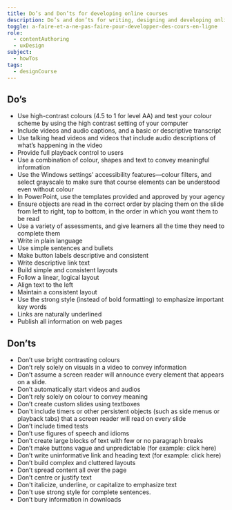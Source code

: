 ```yaml
---
title: Do’s and Don’ts for developing online courses
description: Do’s and don’ts for writing, designing and developing online courses.
toggle: a-faire-et-a-ne-pas-faire-pour-developper-des-cours-en-ligne
role:
  - contentAuthoring
  - uxDesign
subject:
  - howTos
tags:
  - designCourse
---
```


<div class="row">
<div class="col-md-6">

## <span class="fas fa-thumbs-up mrgn-rght-md" aria-hidden="true"></span> Do’s

- Use high-contrast colours (4.5 to 1 for level AA) and test your colour scheme by using the high contrast setting of your computer
- Include videos and audio captions, and a basic or descriptive transcript
- Use talking head videos and videos that include audio descriptions of what’s happening in the video
- Provide full playback control to users
- Use a combination of colour, shapes and text to convey meaningful information
- Use the Windows settings’ accessibility features—colour filters, and select grayscale to make sure that course elements can be understood even without colour
- In PowerPoint, use the templates provided and approved by your agency
- Ensure objects are read in the correct order by placing them on the slide from left to right, top to bottom, in the order in which you want them to be read
- Use a variety of assessments, and give learners all the time they need to complete them
- Write in plain language
- Use simple sentences and bullets
- Make button labels descriptive and consistent
- Write descriptive link text
- Build simple and consistent layouts
- Follow a linear, logical layout
- Align text to the left
- Maintain a consistent layout
- Use the strong style (instead of bold formatting) to emphasize important key words
- Links are naturally underlined
- Publish all information on web pages


</div>
<div class="col-md-6">

## <span class="fas fa-thumbs-down mrgn-rght-md" aria-hidden="true"></span> Don’ts

- Don’t use bright contrasting colours
- Don’t rely solely on visuals in a video to convey information
- Don’t assume a screen reader will announce every element that appears on a slide.
- Don’t automatically start videos and audios
- Don’t rely solely on colour to convey meaning
- Don’t create custom slides using textboxes
- Don't include timers or other persistent objects (such as side menus or playback tabs) that a screen reader will read on every slide
- Don’t include timed tests
- Don’t use figures of speech and idioms
- Don’t create large blocks of text with few or no paragraph breaks
- Don’t make buttons vague and unpredictable (for example: click here)
- Don’t write uninformative link and heading text (for example: click here)
- Don’t build complex and cluttered layouts
- Don’t spread content all over the page
- Don’t centre or justify text
- Don't italicize, underline, or capitalize to emphasize text
- Don't use strong style for complete sentences.
- Don’t bury information in downloads


</div>
</div>
